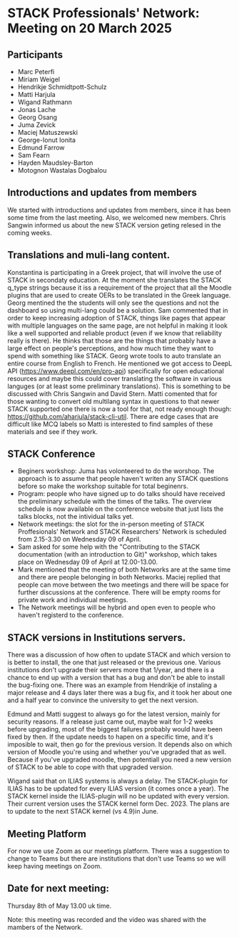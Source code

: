 # STACK Professionals' Network: Meeting on 20 March 2025

## Participants

* Marc Peterfi
* Miriam Weigel
* Hendrikje Schmidtpott-Schulz
* Matti Harjula
* Wigand Rathmann
* Jonas Lache
* Georg Osang
* Juma Zevick
* Maciej Matuszewski
* George-Ionut Ionita
* Edmund Farrow
* Sam Fearn
* Hayden Maudsley-Barton
* Motognon Wastalas Dogbalou

## Introductions and updates from members
We started with introductions and updates from members, since it has been some time from the last meeting. Also, we welcomed new members.
Chris Sangwin informed us about the new STACK version geting relesed in the coming weeks.

## Translations and muli-lang content. 
Konstantina is participating in a Greek project, that will involve the use of STACK in secondaty education. At the moment she translates the STACK q_type strings because it iss a requirement of the project that all the Moodle plugins that are used to create OERs to be translated in the Greek language.
Georg mentined the the students will only see the questions and not the dashboard so using multi-lang could be a solution. 
Sam commented that in order to keep increasing adoption of STACK, things like pages that appear with multiple languages on the same page, are not helpful in making it look like a well supported and reliable product (even if we know that reliability really is there). He thinks that those are the things that probably have a large effect on people's perceptions, and how much time they want to spend with something like STACK. 
Georg wrote tools to auto translate an entire course from English to French. He mentioned we got access to DeepL API (https://www.deepl.com/en/pro-api) specifically for open educational resources and maybe this could cover translating the software in various languges (or at least some preliminary translations). This is something to be discussed with Chris Sangwin and David Stern.
Matti comented that for those wanting to convert old multilang syntax in questions to that newer STACK supported one there is now a tool for that, not ready enough though: https://github.com/aharjula/stack-cli-util. There are edge cases that are difficult like MCQ labels so Matti is interested to find samples of these materials and see if they work. 


## STACK Conference
- Beginers workshop: Juma has volonteered to do the worshop. The approach is to assume that people haven't writen any STACK questions before so make the workshop suitable for total beginenrs. 
- Program: people who have signed up to do talks should have received the preliminary schedule with the times of the talks. The overview schedule is now available on the conference website that just lists the talks blocks, not the intividual talks yet.
- Network meetings: the slot for the in-person meeting of STACK Proffesionals' Network and STACK Researchers' Network is scheduled from 2.15-3.30 on Wednesday 09 of April. 
- Sam asked for some help with the "Contributing to the STACK documentation (with an introduction to Git)" workshop, which takes place on Wednesday 09 of April at 12.00-13.00. 
- Mark mentioned that the meeting of both Networks are at the same time and there are people belonging in both Networks. Maciej replied that people can move between the two meetings and there will be space for further discussions at the conference. There will be empty rooms for private work and individual meetings. 
- The Network meetings will be hybrid and open even to people who haven't registerd to the conference. 


## STACK versions in Institutions servers. 
There was a discussion of how often to update STACK and which version to is better to install, the one that just released or the previous one. Various institutions don't upgrade their servers more that 1/year, and there is a chance to end up with a version that has a bug and don't be able to install the bug-fixing one. There was an example from Hendrikje of instaling a major release and 4 days later there was a bug fix, and it took her about one and a half year to convince the university to get the next version.

Edmund and Matti suggest to always go for the latest version, mainly for security reasons. If a release just came out, maybe wait for 1-2 weeks before upgrading, most of the biggest failures probably would have been fixed by then. If the update needs to hapen on a specific time, and it's imposible to wait, then go for the previous version. It depends also on which version of Moodle you're using and whether you've upgraded that as well. Because if you've upgraded moodle, then potentiall you need a new version of STACK to be able to cope with that upgraded version.

Wigand said that on ILIAS systems is always a delay. The STACK-plugin for ILIAS has to be updated for every ILIAS version (it comes once a year). The STACK kernel inside the ILIAS-plugin will no be updated with every version. Their current version uses the STACK kernel
form Dec. 2023. The plans are to update to the next STACK kernel (vs 4.9)in June.



## Meeting Platform 
For now we use Zoom as our meetings platform. There was a suggestion to change to Teams but there are institutions that don't use Teams so we will keep having meetings on Zoom. 


## Date for next meeting:
Thursday 8th of May 13.00 uk time.


Note: this meeting was recorded and the video was shared with the mambers of the Network. 


